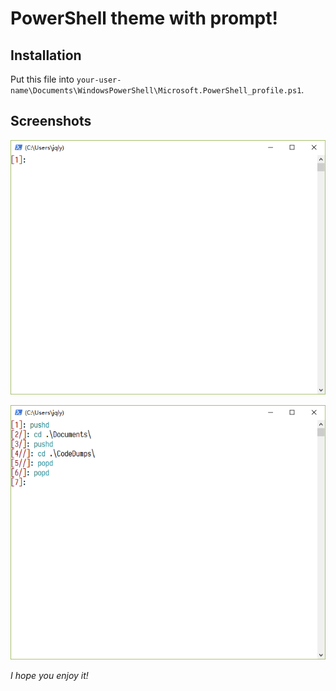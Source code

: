 # PowerShell theme with prompt!

## Installation

Put this file into `your-user-name\Documents\WindowsPowerShell\Microsoft.PowerShell_profile.ps1`.

## Screenshots

![psbare](./powershellthemefigure/psbare.PNG)

![pspushdpopd](./powershellthemefigure/pspushdpopd.PNG)

*I hope you enjoy it!*
